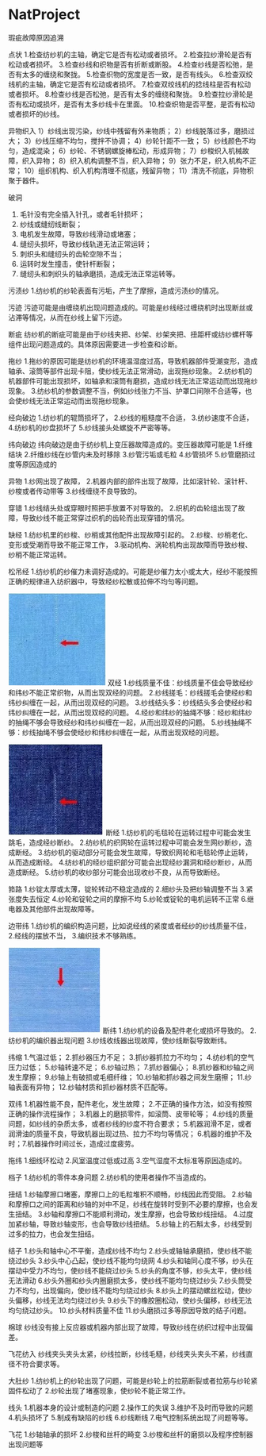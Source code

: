 # NatProject

瑕疵故障原因追溯

点状
1.检查纺纱机的主轴，确定它是否有松动或者损坏。
2.检查拉纱滑轮是否有松动或者损坏。
3.检查纱线和织物是否有折断或断股。
4.检查纱线是否松弛，是否有太多的缠绕和聚拢。
5.检查织物的宽度是否一致，是否有线头。
6.检查双绞线机的主轴，确定它是否有松动或者损坏。
7.检查双绞线机的捻线柱是否有松动或者损坏。
8.检查纱线是否松弛，是否有太多的缠绕和聚拢。
9.检查拉纱滑轮是否有松动或损坏，是否有太多纱线卡在里面。
10.检查织物是否平整，是否有松动或者损坏的纱线。

异物织入
1）纱线出现污染，纱线中残留有外来物质；
2）纱线脱落过多，磨损过大；
3）纱线压缩不均匀，搅拌不协调；
4）纱轮针距不一致；
5）纱线颜色不均匀，造成混染；
6）纱轮、不锈钢螺旋棒松动，形成异物；
7）纱梭织入机械故障，织入异物；
8）织入机构调整不当，织入异物；
9）张力不足，织入机构不正常；
10）组织机构、织入机构清理不彻底，残留异物；
11）清洗不彻底，异物积聚于器件。

破洞
1. 毛针没有完全插入针孔，或者毛针损坏；
2. 纱线或缝纫线断裂；
3. 电机发生故障，导致纱线滑动或堵塞；
4. 缝纫头损坏，导致纱线轨道无法正常运转；
5. 刺织头和缝纫头的齿轮空隙不当；
6. 运转时发生撞击，使针杆断裂；
7. 缝纫头和刺织头的轴承磨损，造成无法正常运转等。

污渍纱
1.纺纱机的纱轮表面有污垢，产生了摩擦，造成污渍纱的情况。

污迹
污迹可能是由缠绕机出现问题造成的。可能是纱线经过缠绕机时出现断丝或沾滞等情况，从而在纱线上留下污迹。

断疵
纺纱机的断疵可能是由于纱线夹把、纱架、纱架夹把、扭距杆或纺纱螺杆等组件出现问题造成的。具体原因需要进一步检查和诊断。

拖纱
1.拖纱的原因可能是纺纱机的环境温湿度过高，导致机器部件受潮变形，造成轴承、滚筒等部件出现卡阻，使纱线无法正常滑动，出现拖纱现象。
2.纺纱机的机器部件可能出现损坏，如轴承和滚筒有磨损，造成纱线无法正常运动而出现拖纱现象。
3.纺纱机的参数调整不当，例如纱线张力不当、护罩口间隙不合适等，也会使纱线无法正常运动而出现拖纱现象。


经向破边
1.纺纱机的辊筒损坏了，
2.纱线的粗糙度不合适，
3.纺纱速度不合适，
4.纺纱机的纱盘损坏了
5.纱线接头处螺旋不严密等等。

纬向破边
纬向破边是由于纺纱机上变压器故障造成的。变压器故障可能是
1.纤维结块
2.纤维纱线在纱管内未及时移除
3.纱管污垢或毛粒
4.纱管损坏
5.纱管磨损过度等原因造成的

异物
1.纱网出现了故障，
2.机器内部的部件出现了故障，比如滚针轮、滚针杆、纱梭或者传动带等
3.纱线缠绕不良导致的。

穿错
1.纱线结头处或穿眼时照把手放置不对导致的。
2.织机的齿轮组出现了故障，导致纱线不能正常穿过织机的齿轮而出现穿错的情况。

缺经
1.纺纱机里的纱梭、纱梢或其他配件出现故障引起的。
2.纱梭、纱梢老化、变形或受潮而导致不能正常工作，
3.驱动机构、涡轮机构出现故障而导致纱梭、纱梢不能正常运转。

松吊经
1.纺纱机的纱催力未调好造成的。可能是纱催力太小或太大，经纱不能按照正确的规律进入纺织器中，导致经纱松散或拉伸不均匀等问题。

![Image text](https://github.com/TangToutou/NatProject/blob/main/shuangjing.jpg)
双经
1.纱线质量不佳：纱线质量不佳会导致经纱和纬纱不能正常织物，从而出现双经的问题。
2.纱线搓毛：纱线搓毛会使经纱和纬纱纠缠在一起，从而出现双经的问题。
3.纱线结头多：纱线结头多会使经纱和纬纱纠缠在一起，从而出现双经的问题。
4.经纱和纬纱的抽绳不够：经纱和纬纱的抽绳不够会导致经纱和纬纱纠缠在一起，从而出现双经的问题。
5.纱线抽绳不够：纱线抽绳不够会使经纱和纬纱纠缠在一起，从而出现双经的问题。

![Image text](https://github.com/TangToutou/NatProject/blob/main/image/duanjing.jpg)
断经
1.纺纱机的毛毯轮在运转过程中可能会发生跳毛，造成经纱断纱。
2.纺纱机的织网轮在运转过程中可能会发生网纱断纱，造成断经。
3.纺纱机的驱动部分可能会发生故障，导致织网轮和毛毯轮停止运转，从而造成断经。
4.纺纱机的经纱组织部分可能会出现经纱漏洞和经纱断纱，从而造成断经。
5.纺纱机的收纱部分可能会出现收纱不良，从而导致断经。

筘路
1.纱锭太厚或太薄，锭轮转动不稳定造成的
2.细纱头及把纱轴调整不当
3.紧张度失去恒定
4.纱轮和锭轮之间的摩擦不均
5.纱轮或锭轮的电机运转不正常
6.继电器及其他部件出现故障等。

边带纬
1.纺纱机的编织构造问题，比如说经线的紧度或者经纱的纱线质量不佳，
2.经线的摆放不当，
3.编织技术不够熟练。

![Image text](https://github.com/TangToutou/NatProject/blob/main/image/duanwei.png)
断纬
1.纺纱机的设备及配件老化或损坏导致的。
2.纺纱机的编织器出现问题
3.纱线收线器出现故障，使纱线断裂导致断纬。

纬缩
1.气温过低；
2.抓纱器压力不足；
3.抓纱器抓拉力不均匀；
4.纺纱机的空气压力过低；
5.纱轴转速不足；
6.纱轴过热；
7.抓纱器偏心；
8.抓纱器和纱轴之间发生摩擦；
9.纱轴上有破损或毛细纤维；
10.纱轴和抓纱器之间发生磨擦；
11.纱轴表面有异物；
12.纱轴材质和抓纱器材质不匹配等。

双纬
1.机器性能不良，配件老化，发生故障；
2.不正确的操作方法，如没有按照正确的操作流程操作；
3.机器上的磨损零件，如滚筒、皮带轮等；
4.纱线的质量问题，如纱线的杂质太多，或者纱线的纱度不符合要求；
5.机器润滑不足，或者润滑油的质量不良，导致机器出现过热、拉力不均匀等情况；
6.机器的维护不及时；7.机器操作时间过长，造成过度疲劳。

拖纬
1.细线环松动
2.风室温度过低或过高
3.空气湿度不太标准等原因造成的。


档子
1.纺纱机的零件本身问题
2.纺纱机的使用者操作不当造成的。 

扭结
1.纱轴摩擦口堵塞，摩擦口上的毛粒堆积不顺畅，纱线因此而受阻。
2.纱轴和摩擦口之间的距离和纱轴的对中不足，纱线在旋转时受到不必要的摩擦，也会发生扭结。
3.纱轴和摩擦口不能顺利滑动，发生摩擦，也会导致纱线扭结。
4.过度加紧纱轴，导致纱轴变形，也会导致纱线扭结。
5.纱轴上的石斛太多，纱线受到过多的拉力，也会发生扭结。

结子
1.纱头和轴中心不平衡，造成纱线不均匀
2.纱头或轴轴承磨损，使纱线不能绕过纱头
3.纱头中心凸起，使纱线不能均匀绕网
4.纱头和轴同心度不够，纱头在摆动中受力不均匀，使纱线不能绕过纱头
5.纱头的角度不够，纱头太平，使纱线无法滑动
6.纱头外圈和纱头内圈磨损太多，使纱线不能均匀绕过纱头
7.纱头筒受力不均匀，出现偏向，使纱线不能均匀绕过纱头
8.纱头上的摆动螺丝松动，使纱头偏移，纱线无法均匀绕过纱头
9.纱头下的橡胶圈松动，使纱头偏移，纱线无法均匀绕过纱头。
10.纱头材料质量不佳
11.纱头磨损过多等原因导致的结子问题。

棉球
纱线没有接上反应器或机器内部出现了故障，导致纱线在纺织过程中出现偏差。

飞花纺入
纱线夹头夹头太紧，纱线拉断，纱线毛糙，纱线夹头夹头不紧，纱线直径不符合要求等。

大肚纱
1.纺纱机上的纱轮出现了问题，可能是纱轮上的拉筋断裂或者拉筋与纱轮紧固件松动了
2.纱轮出现了堵塞现象，使纱轮不能正常工作。

线头
1.机器本身的设计或制造的问题
2.操作工的失误
3.维护不及时而导致的问题
4.机头损坏了
5.制成有缺陷的纱线
6.纱线断线
7.电气控制系统出现了问题等等。


飞花
1.纱轴轴承的损坏
2.纱梭和丝杆的畸变
3.纱梭和丝杆的磨损以及程序控制器出现问题等







